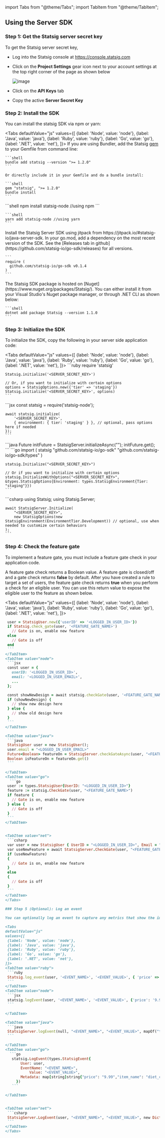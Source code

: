 import Tabs from "@theme/Tabs";
import TabItem from "@theme/TabItem";


## Using the Server SDK

### Step 1: Get the Statsig server secret key

To get the Statsig server secret key, 
- Log into the Statsig console at https://console.statsig.com 
- Click on the **Project Settings** gear icon next to your account settings at the top right corner of the page as shown below

  ![image](https://user-images.githubusercontent.com/1315028/129190279-60ab338f-02da-4b9a-86ee-e81cb6ac8940.png)

- Click on the **API Keys** tab
- Copy the active **Server Secret Key**

### Step 2: Install the SDK

You can install the statsig SDK via npm or yarn:

    
<Tabs
  defaultValue="js"
  values={[
    {label: 'Node', value: 'node'},
    {label: 'Java', value: 'java'},
    {label: 'Ruby', value: 'ruby'},
    {label: 'Go', value: 'go'},
    {label: '.NET', value: 'net'},
  ]}>
  <TabItem value="ruby">
    If you are using Bundler, add the Statsig [gem](https://rubygems.org/gems/statsig) to your Gemfile from command line:

    ```shell
    bundle add statsig --version ">= 1.2.0" 
    ```

    Or directly include it in your Gemfile and do a bundle install:

    ```shell
    gem "statsig", ">= 1.2.0"
    bundle install
    ```
    
  </TabItem>
  <TabItem value="node">
    ```shell
    npm install statsig-node //using npm
    ```
    
    ```shell
    yarn add statsig-node //using yarn
    ```
    
  </TabItem>
  
  <TabItem value="java">
    Install the Statsig Server SDK using jitpack from https://jitpack.io/#statsig-io/java-server-sdk.

  </TabItem>
  <TabItem value="go">
    In your go.mod, add a dependency on the most recent version of the SDK. See the [Releases tab in github](https://github.com/statsig-io/go-sdk/releases) for all versions.

    ```
    require (
      github.com/statsig-io/go-sdk v0.1.4
    )
    ```

  </TabItem>

  
  <TabItem value="net">
    The Statsig SDK package is hosted on [Nuget](https://www.nuget.org/packages/Statsig/). You can either install it from your Visual Studio's Nuget package manager, or through .NET CLI as shown below:

    ```shell
    dotnet add package Statsig --version 1.1.0
    ```

  </TabItem>
</Tabs>

### Step 3: Initialize the SDK

To initialize the SDK, copy the following in your server side application code:
  
<Tabs
  defaultValue="js"
  values={[
    {label: 'Node', value: 'node'},
    {label: 'Java', value: 'java'},
    {label: 'Ruby', value: 'ruby'},
    {label: 'Go', value: 'go'},
    {label: '.NET', value: 'net'},
  ]}>
  <TabItem value="ruby">
    ```ruby
    require 'statsig'

    Statsig.initialize('<SERVER_SECRET_KEY>')

    // Or, if you want to initialize with certain options
    options = StatsigOptions.new({'tier' => 'staging'})
    Statsig.initialize('<SERVER_SECRET_KEY>', options)
    ```
  </TabItem>
  <TabItem value="node">
    ```jsx
    const statsig = require('statsig-node');

    await statsig.initialize(
        '<SERVER_SECRET_KEY>',
        { environment: { tier: 'staging' } }, // optional, pass options here if needed
    });
    ```
  </TabItem>
  
  <TabItem value="java">
    ```java
    Future initFuture = StatsigServer.initializeAsync("<SERVER_SECRET_KEY>");
    initFuture.get();
    ```

  </TabItem>
  <TabItem value="go">
    ```go
    import (
      statsig "github.com/statsig-io/go-sdk"
      "github.com/statsig-io/go-sdk/types"
    )

    statsig.Initialize("<SERVER_SECRET_KEY>")

    // Or if you want to initialize with certain options
    statsig.InitializeWithOptions("<SERVER_SECRET_KEY>", &types.StatsigOptions{Environment: types.StatsigEnvironment{Tier: "staging"}})
    ```
  </TabItem>

  
  <TabItem value="net">
    ```csharp
    using Statsig;
    using Statsig.Server;

    await StatsigServer.Initialize(
        "<SERVER_SECRET_KEY>",
        new StatsigOptions(new StatsigEnvironment(EnvironmentTier.Development)) // optional, use when needed to customize certain behaviors
    );
    ```
  </TabItem>
</Tabs>


### Step 4: Check the feature gate


To implement a feature gate, you must include a feature gate check in your application code. 

A feature gate check returns a Boolean value. A feature gate is closed/off and a gate check returns **false** by default. After you have created a rule to target a set of users, the feature gate check returns **true** when you perform a check for an eligible user. You can use this return value to expose the eligible user to the feature as shown below.

<Tabs
  defaultValue="js"
  values={[
    {label: 'Node', value: 'node'},
    {label: 'Java', value: 'java'},
    {label: 'Ruby', value: 'ruby'},
    {label: 'Go', value: 'go'},
    {label: '.NET', value: 'net'},
  ]}>
  <TabItem value="ruby">
   ```ruby
    user = StatsigUser.new({'userID' => '<LOGGED_IN_USER_ID>'})
    if Statsig.check_gate(user, '<FEATURE_GATE_NAME>')
      // Gate is on, enable new feature
    else
      // Gate is off
    end
    ```
  </TabItem>
  <TabItem value="node">
    ```jsx
    const user = {
      userID: '<LOGGED_IN_USER_ID>',
      email: '<LOGGED_IN_USER_EMAIL>',
      ...
    };

    const showNewDesign = await statsig.checkGate(user, '<FEATURE_GATE_NAME>');
    if (showNewDesign) {
      // show new design here
    } else {
      // show old design here
    }
    ```
  </TabItem>
  
  <TabItem value="java">
    ```java
    StatsigUser user = new StatsigUser();
    user.email = "<LOGGED_IN_USER_EMAIL>"
    Future<Boolean> featureOn = StatsigServer.checkGateAsync(user, "<FEATURE_GATE_NAME>");
    Boolean isFeatureOn = featureOn.get()
    ```

  </TabItem>
  <TabItem value="go">
     ```go
    user := types.StatsigUser{UserID: "<LOGGED_IN_USER_ID>"}
    feature := statsig.CheckGate(user, "<FEATURE_GATE_NAME>")
    if feature {
      // Gate is on, enable new feature
    } else {
      // Gate is off
    }
    ```
  </TabItem>

  
  <TabItem value="net">
    ```csharp
    var user = new StatsigUser { UserID = "<LOGGED_IN_USER_ID>", Email = "<LOGGED_IN_USER_EMAIL>" };
    var useNewFeature = await StatsigServer.CheckGate(user, "<FEATURE_GATE_NAME>");
    if (useNewFeature)
    {
      // Gate is on, enable new feature
    }
    else
    {
      // Gate is off
    }
    ```
  </TabItem>
</Tabs>
    
### Step 5 (Optional): Log an event

You can optionally log an event to capture any metrics that show the impact of your feature. 

<Tabs
  defaultValue="js"
  values={[
    {label: 'Node', value: 'node'},
    {label: 'Java', value: 'java'},
    {label: 'Ruby', value: 'ruby'},
    {label: 'Go', value: 'go'},
    {label: '.NET', value: 'net'},
  ]}>
  <TabItem value="ruby">
    ```ruby
    Statsig.log_event(user, '<EVENT_NAME>', '<EVENT_VALUE>', { 'price' => '9.99', 'item_name' => 'diet_coke_48_pack' })
    ```
  </TabItem>
  <TabItem value="node">
    ```jsx
    statsig.logEvent(user, '<EVENT_NAME>', '<EVENT_VALUE>', {'price': '9.99', 'item_name': 'diet_coke_48_pack'});
    ```

  </TabItem>
  
  <TabItem value="java">
    ```java
    StatsigServer.logEvent(null, "<EVENT_NAME>", "<EVENT_VALUE>", mapOf("test" to "test2"))
    ```

  </TabItem>
  <TabItem value="go">
     ```go
      statsig.LogEvent(types.StatsigEvent{
          User: user,
          EventName: "<EVENT_NAME>",
              Value: "<EVENT_VALUE>",
          Metadata: map[string]string{"price": "9.99","item_name": "diet_coke_48_pack"},
        })
      ```

  </TabItem>

  
  <TabItem value="net">
    ```csharp
    StatsigServer.LogEvent(user, "<EVENT_NAME>", "<EVENT_VALUE>", new Dictionary<string, string>() { { "price", "9.99" }, { "item_name", "diet_coke_48_pack" } });
    ```
  </TabItem>
</Tabs>
